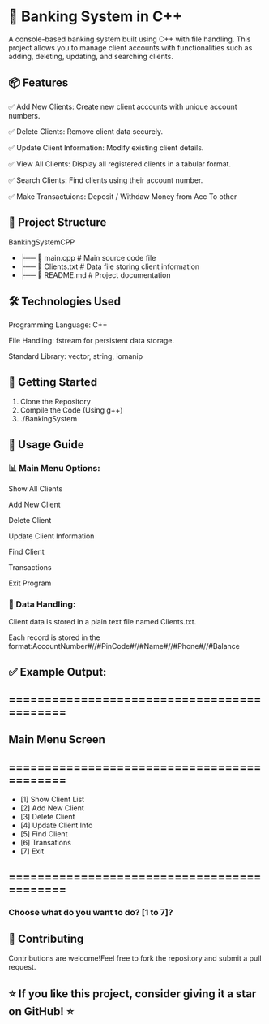  # 🏦 Banking System in C++

A console-based banking system built using C++ with file handling. This project allows you to manage client accounts with functionalities such as adding, deleting, updating, and searching clients.

## 📦 Features

✅ Add New Clients: Create new client accounts with unique account numbers.

✅ Delete Clients: Remove client data securely.

✅ Update Client Information: Modify existing client details.

✅ View All Clients: Display all registered clients in a tabular format.

✅ Search Clients: Find clients using their account number.

✅ Make Transactuions: Deposit / Withdaw Money from Acc To other  



## 📁 Project Structure

BankingSystemCPP
- ├── 📄 main.cpp             # Main source code file
- ├── 📄 Clients.txt          # Data file storing client information
- ├── 📄 README.md            # Project documentation

## 🛠️ Technologies Used

Programming Language: C++

File Handling: fstream for persistent data storage.

Standard Library: vector, string, iomanip


## 🚀 Getting Started
1. Clone the Repository
2. Compile the Code (Using g++)
3. ./BankingSystem

## 📖 Usage Guide

### 📊 Main Menu Options:

Show All Clients

Add New Client

Delete Client

Update Client Information

Find Client

Transactions

Exit Program

### 📁 Data Handling:

Client data is stored in a plain text file named Clients.txt.

Each record is stored in the format:AccountNumber#//#PinCode#//#Name#//#Phone#//#Balance

## ✅ Example Output:

## ===========================================
##             Main Menu Screen
## ===========================================
* [1] Show Client List
* [2] Add New Client
* [3] Delete Client
* [4] Update Client Info
* [5] Find Client
* [6] Transations
* [7] Exit
## ===========================================
### Choose what do you want to do? [1 to 7]?

## 🤝 Contributing

Contributions are welcome!Feel free to fork the repository and submit a pull request.

## ⭐️ If you like this project, consider giving it a star on GitHub! ⭐️
